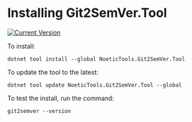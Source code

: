 ﻿---
uid: git2semver-tool-installing
---

# Installing Git2SemVer.Tool

[![Current Version](https://img.shields.io/nuget/v/NoeticTools.Git2SemVer.Tool?label=Git2SemVer.Tool)](https://www.nuget.org/packages/NoeticTools.Git2SemVer.Tool)

To install:

```winbatch
dotnet tool install --global NoeticTools.Git2SemVer.Tool
```

To update the tool to the latest:

```winbatch
dotnet tool update NoeticTools.Git2SemVer.Tool --global
```

To test the install, run the command:

```winbatch
git2semver --version
```
<!--
<div class="container">
  <div class="row">
    <div class="col-sm-12">
      <div id="trailer" class="section d-flex justify-content-center embed-responsive embed-responsive-4by3">
        <video class="embed-responsive-item w-100" controls>
          <source src="/../../../images/Untitled video.mp4" type="video/mp4">
          Your browser does not support the video tag.
        </video>
      </div>
    </div>
  </div>
</div>
-->